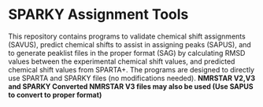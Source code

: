 # SPARKY Assignment Tools
This repository contains programs to validate chemical shift assignments (SAVUS), predict chemical shifts to assist in assigning peaks (SAPUS), and to generate peaklist files in the proper format (SAG) by calculating RMSD values between the experimental chemical shift values, and predicted chemical shift values from SPARTA+. The programs are designed to directly use SPARTA and SPARKY files (no modifications needed). **NMRSTAR V2,V3 and SPARKY Converted NMRSTAR V3 files may also be used (Use SAPUS to convert to proper format)**   
